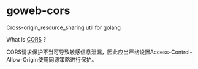 # goweb-cors
Cross-origin_resource_sharing util for golang

What is [CORS](https://en.wikipedia.org/wiki/Cross-origin_resource_sharing) ?

CORS请求保护不当可导致敏感信息泄漏，因此应当严格设置Access-Control-Allow-Origin使用同源策略进行保护。
